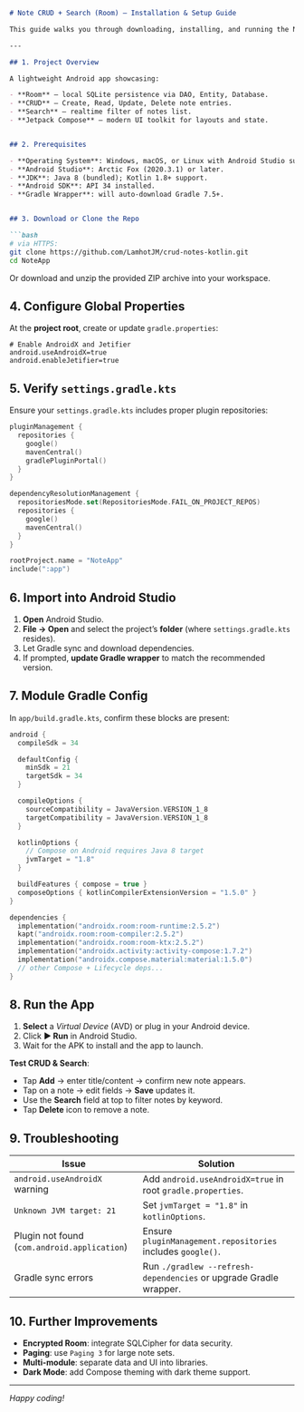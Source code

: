 ````markdown
# Note CRUD + Search (Room) — Installation & Setup Guide

This guide walks you through downloading, installing, and running the Note CRUD + Search Android app powered by Jetpack Compose and Room.

---

## 1. Project Overview

A lightweight Android app showcasing:

- **Room** – local SQLite persistence via DAO, Entity, Database.  
- **CRUD** – Create, Read, Update, Delete note entries.  
- **Search** – realtime filter of notes list.  
- **Jetpack Compose** – modern UI toolkit for layouts and state.  


## 2. Prerequisites

- **Operating System**: Windows, macOS, or Linux with Android Studio support.  
- **Android Studio**: Arctic Fox (2020.3.1) or later.  
- **JDK**: Java 8 (bundled); Kotlin 1.8+ support.  
- **Android SDK**: API 34 installed.  
- **Gradle Wrapper**: will auto-download Gradle 7.5+.  


## 3. Download or Clone the Repo

```bash
# via HTTPS:
git clone https://github.com/LamhotJM/crud-notes-kotlin.git
cd NoteApp
````

Or download and unzip the provided ZIP archive into your workspace.

## 4. Configure Global Properties

At the **project root**, create or update `gradle.properties`:

```properties
# Enable AndroidX and Jetifier
android.useAndroidX=true
android.enableJetifier=true
```

## 5. Verify `settings.gradle.kts`

Ensure your `settings.gradle.kts` includes proper plugin repositories:

```kotlin
pluginManagement {
  repositories {
    google()
    mavenCentral()
    gradlePluginPortal()
  }
}

dependencyResolutionManagement {
  repositoriesMode.set(RepositoriesMode.FAIL_ON_PROJECT_REPOS)
  repositories {
    google()
    mavenCentral()
  }
}

rootProject.name = "NoteApp"
include(":app")
```

## 6. Import into Android Studio

1. **Open** Android Studio.
2. **File → Open** and select the project’s **folder** (where `settings.gradle.kts` resides).
3. Let Gradle sync and download dependencies.
4. If prompted, **update Gradle wrapper** to match the recommended version.

## 7. Module Gradle Config

In `app/build.gradle.kts`, confirm these blocks are present:

```kotlin
android {
  compileSdk = 34

  defaultConfig {
    minSdk = 21
    targetSdk = 34
  }

  compileOptions {
    sourceCompatibility = JavaVersion.VERSION_1_8
    targetCompatibility = JavaVersion.VERSION_1_8
  }

  kotlinOptions {
    // Compose on Android requires Java 8 target
    jvmTarget = "1.8"
  }

  buildFeatures { compose = true }
  composeOptions { kotlinCompilerExtensionVersion = "1.5.0" }
}

dependencies {
  implementation("androidx.room:room-runtime:2.5.2")
  kapt("androidx.room:room-compiler:2.5.2")
  implementation("androidx.room:room-ktx:2.5.2")
  implementation("androidx.activity:activity-compose:1.7.2")
  implementation("androidx.compose.material:material:1.5.0")
  // other Compose + Lifecycle deps...
}
```

## 8. Run the App

1. **Select** a *Virtual Device* (AVD) or plug in your Android device.
2. Click **▶ Run** in Android Studio.
3. Wait for the APK to install and the app to launch.

**Test CRUD & Search**:

* Tap **Add** → enter title/content → confirm new note appears.
* Tap on a note → edit fields → **Save** updates it.
* Use the **Search** field at top to filter notes by keyword.
* Tap **Delete** icon to remove a note.

## 9. Troubleshooting

| Issue                                        | Solution                                                          |
| -------------------------------------------- | ----------------------------------------------------------------- |
| `android.useAndroidX` warning                | Add `android.useAndroidX=true` in root `gradle.properties`.       |
| `Unknown JVM target: 21`                     | Set `jvmTarget = "1.8"` in `kotlinOptions`.                       |
| Plugin not found (`com.android.application`) | Ensure `pluginManagement.repositories` includes `google()`.       |
| Gradle sync errors                           | Run `./gradlew --refresh-dependencies` or upgrade Gradle wrapper. |

## 10. Further Improvements

* **Encrypted Room**: integrate SQLCipher for data security.
* **Paging**: use `Paging 3` for large note sets.
* **Multi-module**: separate data and UI into libraries.
* **Dark Mode**: add Compose theming with dark theme support.

---

*Happy coding!*

```
```
